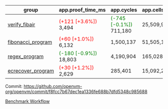 | group | app.proof_time_ms | app.cycles | app.cells_used | leaf.proof_time_ms | leaf.cycles | leaf.cells_used |
| -- | -- | -- | -- | -- | -- | -- |
| [verify_fibair](https://github.com/openvm-org/openvm/blob/benchmark-results/benchmarks-pr/1226/verify_fibair-f8fcc7b67dec1ea1336fe688b7dfd5348c985688.md) |<span style='color: red'>(+121 [+3.6%])</span> 3,494 | <span style='color: green'>(-745 [-0.1%])</span> 711,180 |  25,509,905 |- | - | - |
| [fibonacci_program](https://github.com/openvm-org/openvm/blob/benchmark-results/benchmarks-pr/1226/fibonacci-f8fcc7b67dec1ea1336fe688b7dfd5348c985688.md) |<span style='color: red'>(+60 [+1.0%])</span> 6,132 |  1,500,137 |  51,505,102 |- | - | - |
| [regex_program](https://github.com/openvm-org/openvm/blob/benchmark-results/benchmarks-pr/1226/regex-f8fcc7b67dec1ea1336fe688b7dfd5348c985688.md) |<span style='color: green'>(-180 [-0.9%])</span> 18,803 |  4,190,904 |  165,028,173 |- | - | - |
| [ecrecover_program](https://github.com/openvm-org/openvm/blob/benchmark-results/benchmarks-pr/1226/ecrecover-f8fcc7b67dec1ea1336fe688b7dfd5348c985688.md) |<span style='color: red'>(+30 [+1.2%])</span> 2,629 |  285,401 |  15,092,297 |- | - | - |


Commit: https://github.com/openvm-org/openvm/commit/f8fcc7b67dec1ea1336fe688b7dfd5348c985688

[Benchmark Workflow](https://github.com/openvm-org/openvm/actions/runs/12838119580)
